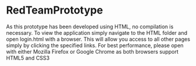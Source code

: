 # RedTeamPrototype
As this prototype has been developed using HTML, no compilation is necessary. To view the application simply navigate to the HTML folder and open login.html with a browser. This will allow you access to all other pages simply by clicking the specified links. For best performance, please open with either Mozilla Firefox or Google Chrome as both browsers support HTML5 and CSS3
